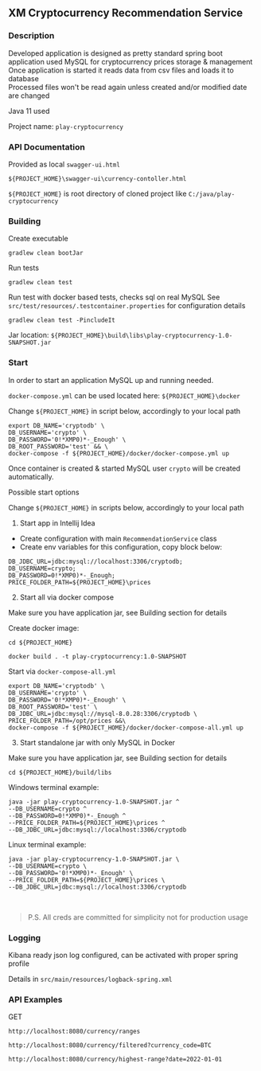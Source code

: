 ## XM Cryptocurrency Recommendation Service

### Description

Developed application is designed as pretty standard spring boot application
used MySQL for cryptocurrency prices storage & management  
Once application is started it reads data from csv files and loads it to database  
Processed files won't be read again unless created and/or modified date are changed

Java 11 used

Project name: `play-cryptocurrency`

### API Documentation

Provided as local `swagger-ui.html`

`${PROJECT_HOME}\swagger-ui\currency-contoller.html`

`${PROJECT_HOME}` is root directory of cloned project like `C:/java/play-cryptocurrency`

### Building

Create executable

```shell
gradlew clean bootJar
```

Run tests

```shell
gradlew clean test
```

Run test with docker based tests, checks sql on real MySQL
See `src/test/resources/.testcontainer.properties` for configuration details

```shell
gradlew clean test -PincludeIt
```

Jar location: `${PROJECT_HOME}\build\libs\play-cryptocurrency-1.0-SNAPSHOT.jar`

### Start

In order to start an application MySQL up and running needed.

`docker-compose.yml` can be used located here: `${PROJECT_HOME}\docker`

Change `${PROJECT_HOME}` in script below, accordingly to your local path

```shell
export DB_NAME='cryptodb' \
DB_USERNAME='crypto' \
DB_PASSWORD='0!*XMP0)*-_Enough' \
DB_ROOT_PASSWORD='test' && \
docker-compose -f ${PROJECT_HOME}/docker/docker-compose.yml up
```

Once container is created & started MySQL user `crypto` will be created automatically.

Possible start options

Change `${PROJECT_HOME}` in scripts below, accordingly to your local path

1. Start app in Intellij Idea

- Create configuration with main `RecommendationService` class
- Create env variables for this configuration, copy block below:

```shell
DB_JDBC_URL=jdbc:mysql://localhost:3306/cryptodb;  
DB_USERNAME=crypto;  
DB_PASSWORD=0!*XMP0)*-_Enough;  
PRICE_FOLDER_PATH=${PROJECT_HOME}\prices
```

2. Start all via docker compose

Make sure you have application jar, see Building section for details

Create docker image:

```shell
cd ${PROJECT_HOME}

docker build . -t play-cryptocurrency:1.0-SNAPSHOT
```

Start via `docker-compose-all.yml`

```shell
export DB_NAME='cryptodb' \
DB_USERNAME='crypto' \
DB_PASSWORD='0!*XMP0)*-_Enough' \
DB_ROOT_PASSWORD='test' \
DB_JDBC_URL=jdbc:mysql://mysql-8.0.28:3306/cryptodb \
PRICE_FOLDER_PATH=/opt/prices &&\
docker-compose -f ${PROJECT_HOME}/docker/docker-compose-all.yml up
```

3. Start standalone jar with only MySQL in Docker

Make sure you have application jar, see Building section for details

`cd ${PROJECT_HOME}/build/libs`

Windows terminal example: 
```shell
java -jar play-cryptocurrency-1.0-SNAPSHOT.jar ^
--DB_USERNAME=crypto ^
--DB_PASSWORD=0!*XMP0)*-_Enough ^
--PRICE_FOLDER_PATH=${PROJECT_HOME}\prices ^
--DB_JDBC_URL=jdbc:mysql://localhost:3306/cryptodb
```

Linux terminal example:
```shell
java -jar play-cryptocurrency-1.0-SNAPSHOT.jar \
--DB_USERNAME=crypto \
--DB_PASSWORD='0!*XMP0)*-_Enough' \
--PRICE_FOLDER_PATH=${PROJECT_HOME}\prices \
--DB_JDBC_URL=jdbc:mysql://localhost:3306/cryptodb
```
<br>

> P.S. All creds are committed for simplicity not for production usage

### Logging

Kibana ready json log configured, can be activated with proper spring profile

Details in `src/main/resources/logback-spring.xml`

### API Examples

GET

```http://localhost:8080/currency/ranges```

```http://localhost:8080/currency/filtered?currency_code=BTC```

```http://localhost:8080/currency/highest-range?date=2022-01-01```

